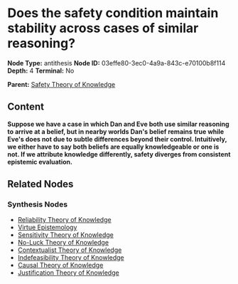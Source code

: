 # Does the safety condition maintain stability across cases of similar reasoning?

**Node Type:** antithesis
**Node ID:** 03effe80-3ec0-4a9a-843c-e70100b8f114
**Depth:** 4
**Terminal:** No

**Parent:** [Safety Theory of Knowledge](safety-theory-of-knowledge-synthesis-2f30e7ce-358e-4117-b81b-28bd81b1cf4b.md)

## Content

**Suppose we have a case in which Dan and Eve both use similar reasoning to arrive at a belief, but in nearby worlds Dan's belief remains true while Eve's does not due to subtle differences beyond their control. Intuitively, we either have to say both beliefs are equally knowledgeable or one is not. If we attribute knowledge differently, safety diverges from consistent epistemic evaluation.**

## Related Nodes

### Synthesis Nodes

- [Reliability Theory of Knowledge](reliability-theory-of-knowledge-synthesis-1a45ed0c-084f-4869-9c0f-0912b9e29ed4.md)
- [Virtue Epistemology](virtue-epistemology-synthesis-a19088df-32e6-4098-a16c-367593dac582.md)
- [Sensitivity Theory of Knowledge](sensitivity-theory-of-knowledge-synthesis-c8a2274f-de1d-4c9a-96a9-75aaad2bc940.md)
- [No-Luck Theory of Knowledge](no-luck-theory-of-knowledge-synthesis-34702fa7-1660-4679-b8a6-6426112b4b6f.md)
- [Contextualist Theory of Knowledge](contextualist-theory-of-knowledge-synthesis-f3bdb062-51b0-4265-9a01-bbe286de67a6.md)
- [Indefeasibility Theory of Knowledge](indefeasibility-theory-of-knowledge-synthesis-1e0656f8-8995-4694-8f04-575ebde7d910.md)
- [Causal Theory of Knowledge](causal-theory-of-knowledge-synthesis-eb47ce5b-e052-4b21-895b-d4d51a7e0ae0.md)
- [Justification Theory of Knowledge](justification-theory-of-knowledge-synthesis-6d97eaed-1973-445a-8c11-de7b443208d8.md)
